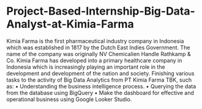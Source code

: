 # Project-Based-Internship-Big-Data-Analyst-at-Kimia-Farma

Kimia Farma is the first pharmaceutical industry company in Indonesia which was established in 1817 by the Dutch East Indies Government. The name of the company was originally NV Chemicalien Handle Rathkamp & Co. Kimia Farma has developed into a primary healthcare company in Indonesia which is increasingly playing an important role in the development and development of the nation and society. 
Finishing various tasks to the activity of Big Data Analytics from PT Kimia Farma TBK, such as: 
• Understanding the business intelligence process. 
• Querying the data from the database using BigQuery
• Make the dashboard for effective and operational business using Google Looker Studio.
